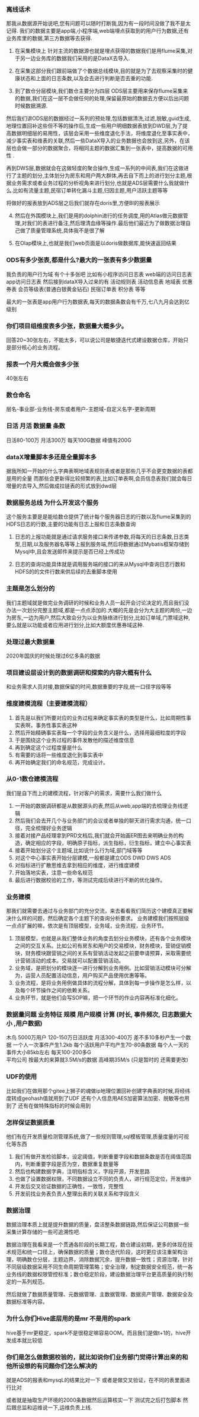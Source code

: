 ### 离线话术
那我从数据源开始说吧,您有问题可以随时打断我,因为有一段时间没做了我不是太记得.
我们的数据主要是app端,小程序端,web端埋点获取到的用户行为数据,还有业务库里的数据,第三方数据等去获得. 

1. 在采集模块上
针对主流的数据源也就是埋点获得的数据我们是用flume采集,对于另一边业务库的数据我们采用的是DataX去导入.

2. 在采集这部分我们跟前端做了个数据总线模块,目的就是为了去观察采集时的健康状态和上面的日志条数,以及会去进行判断是否去重的功能.

3. 到了数仓分层模块,我们数仓主要分为四层
ODS层主要用来保存flume采集来的数据,我们在这一层不会做任何的处理,保留最原始的数据去方便以后出问题时候数据溯源.

然后我们讲ODS层的数据经过一系列的预处理,包括数据清洗,过滤,脱敏,guid生成,地理位置回补这些但不等的操作后,生成一些用户明细数据表放到DWD层,为了提高数据明细层的易用性，该层会采用一些维度退化手法，将维度退化至事实表中，减少事实表和维表的关联,然后一些DataX导入的业务数据也会放到这,另外，在该层也会做一部分的数据聚合，将相同主题的数据汇集到一张表中，提高数据的可用性 .

再到DWS层,数据就会在这做轻度的聚合操作,生成一系列的中间表,我们在这做进行了主题的划分,主体划分为房东和用户两大群体,再去自下而上的进行划分主题,根据业务需求或者业务过程的分析视角来进行划分,也就是ADS层需要什么我就做什么.比如有流量主题,民宿订单转化漏斗主题,归因主题,用户活跃主题等等

将做好的报表放到ADS层之后我们就存在doris里,方便BI的报表展示

4. 然后在外围模块上,我们是用的dolphin进行的任务调度,用的Atlas做元数据管理,对我们的表进行备注,然后理清血缘等操作.最后他们最近为了做数据治理自己做了质量管理系统,具体我不是很了解

5. 在Olap模块上,也就是我们web页面是以doris做数据库,能快速返回结果

### ODS有多少张表,都是什么?最大的一张表有多少数据量
我负责的用户行为域 有个十多张吧 
比如有小程序访问日志表 web端的访问日志表 app访问日志表 
然后接到dataX导入过来的有 
活动规则表 活动信息表 地域表 优惠券表 会员等级表(普通白银黄金钻石)
民宿订单表 积分表  等等 

最大的一张表是app用户行为数据表,每天的数据条数会有千万,七八九月会达到亿级别

### 你们项目组维度表多少张，数据量大概多少。
回答20~30张左右，不能太多，可以说公司是敏捷迭代式建设数据仓库，开始只是部分核心的业务流程。

### 报表一个月大概会做多少张
40张左右

### 数仓命名 
层名-事业部-业务线-房东或者用户-主题域-自定义名字-更新周期

### 日活 月活 数据量 条数 
日活80-100万 月活300万 每天100G数据  峰值有200G

### dataX增量脚本多还是全量脚本多 
据我所知一开始的什么字典表啊地域表规则表或者是那些几乎不会更变数据的表都是用的全量
而那些会更新得比较频繁的表,比如订单表啊,会员信息表我们就会每日增量的去导入,然后做成拉链表的形式放到dwd层


### 数据服务总线   为什么开发这个服务
这个服务主要是是能给数仓提供了统计每个服务器日志的行数以及flume采集到的HDFS日志的行数,主要的功能有日志上报和日志条数查询

1. 日志的上报功能就是通过请求服务接口来传递参数,将每天的日志条数,日志类型,日期,以及服务器名等等上报到服务端,然后将数据通过Mybatis框架存储到Mysql中,且会发送邮件来提示是否已经上传成功

2. 日志的查询功能具体就是调用服务端的接口的来从Mysql中查询日志行数和HDFS的的文件行数来供后续的去重脚本使用


### 主题是怎么划分的
我们主题域就是做完业务调研的时候和业务人员一起开会讨论决定的,而且我们没办法一次划分完整主题域,都是一点点添加的.大概的先是会分为大主题的两份,一边为房东,一边为用户,然后大致会分为以业务脉络进行划分,比如订单域,门票域这种,要么就是以功能或者应用进行划分,比如大额度优惠券域这种.


### 处理过最大数据量
2020年国庆的时候处理过6亿多条的数据


### 项目建设层设计到的数据调研和探索的内容大概有什么
和业务需求人员对接,数据保留的时间,数据重要的字段,统一口径字段等等


### 维度建模流程（主要建模流程）
1. 首先是以我们所要对应的业务过程来确定事实表的类型是什么，比如周期性事实表啊，事务性事实表这种
2. 然后开始精确事实表每一个字段的业务含义是什么，选择用最细粒度的字段
3. 于是围绕这个业务过程的事件发散他的描述维度信息
4. 再到确定这个过程度量是什么
5. 有需要的话将一些维度退化到事实表中
6. 再开始确定我们的命名规范，完成设计。



### 从0-1数仓建模流程
我们是自下而上的建模流程，针对客户的需求，需要什么我们做什么
1. 一开始的数据调研都是从数据源头的表,然后从web,app端的去梳理业务线逻辑
2. 然后我们会去开几个与业务部门的会议或者单独的聊天进行需求沟通，统一口径，完全梳理好业务逻辑
3. 接着对接产品经理拿到PRD文档后,我们就会开始画ER图去来明确业务的构造，确定相应的字段，明确原子指标，派生指标，衍生指标，建立中心事实表
4. 接着开始划分这个主题域,比如说什么行为域,部门域等等
5. 对这个中心事实表开始分层建模,一般都是建立ODS DWD DWS ADS 
6. 对指标进行扩散思维去拿到相应的维度，进行维度建模
7. 开始落地实表，注意一些命名规范
8. 最后进行数据校验的工作，等测试完成后续进行不断的优化操作。


### 业务建模
那我们就需要去通过与业务部门的充分交流，来去看看我们简历这个建模真正要解决什么样的问题，然后确定各个主题下的查询分析要求。
业务建模我们按照层级一点点扩展的嘛，依次是有顶层模型，业务域，业务流程，业务环节。

1. 顶层模型，也就是从我们整体业务的角度去划分业务模块，还有各个业务模块之间的交互关系。比如公司有房东和用户的交易模块，财务模块，营销促销模块，财务模块跟营销之间的关系有营销活动发起之前要申请预算，采取需要统计营销活动的成本。交易就可以配置营销活动。
2. 业务域，是把划分的模块逐一进行分解到业务用例。比如营销活动模块可分解为，运营人员配置活动信息，用户购买产品使用优惠等等。
3. 业务流程，是将业务用例做具体的流程分解，具体到每一步操作是怎么样，以及每个环节操作之间的依赖关系。
4. 业务环节，就是他们会写SOP嘛，把一个环节的作业内容再标准化细化。


###  数据量问题 业务特征 规模 用户规模  计算 (时长, 事件频次, 日志数据大小 ,用户数据)
木鸟 5000万用户  120-150万日活跃度  月活300-400万 
差不多10多秒产生一个数据 
一个人一次事件产生1.2kb
每个活跃用户平均产生70-80条数据 
每个人一天的事件大小85kb左右
每天100-200多G  
平均公司 按最大的来算就3.5M/s的数据
高峰期35M/s 
(只是暂时的 还需要更改)


### UDF的使用 
比如我们在做用那个gitee上狮子的魂做ip地理位置回补创建字典表的时候,将经纬度转成geohash值就用到了UDF
还有个人信息用AES加密算法加密、脱敏等也用到了
还有在做特殊指标的时候会用到



### 怎样保证数据质量
他们有在开发质量检测管理系统,做了一些规则管理,sql模板管理,质量度量的可视化等东西
1. 我们有做开发检验脚本，设定阈值，判断重要字段和数据条数是否在阈值范围内，判断重要字段是否为空，数据重复数量等
2. 然后也构建数据字典，注明指标含义，字段开源，开发思路
3. 也做了设置数据权限，不同数据设立不同的负责人，进行规范定位，开发维护
4. 开发后交叉验证数据的正确性，一致性，完整性
5. 开发前找业务表负责人整理出表的关联关系和字段含义

### 数据治理
数据治理本质上就是提升数据的质量，盘活整条数据链路,然后保证公司数据一些采集计算存储的一些可追溯性吧.

数据治理在我看来是一个贯通各阶段的长期工程，数仓建设初期，更多的体现在技术规范和统一口径上，确保数据的质量；数仓迭代阶段，这时更应该注重架构治理，明确数仓分层，主题边界，消除数据冗余，提升数据一致性；资源治理，针对不同层级数据采用不同生命周期管理策略；安全治理，制定数据安全规范，统一各业务线的数据权限管控标准；数仓稳定阶段，建设数据治理平台更高质量的执行制定的一系列规范。

然后就做了数据质量管理、元数据管理、主数据管理、数据资产管理、数据安全及数据标准等内容。


### 为什么你们Hive底层用的是mr 不是用的spark
hive基于mr更稳定，spark不是很稳定嘛容易OOM。而且我们是做t+1的，hive开发成本就比较低

### 你们是怎么做数据校验的，就比如说你们业务部门觉得计算出来的和他所设想的有问题你们怎么解决的
就是ADS的报表和mysqL的结果比对一下
或者是做交叉验证，在不同的表里面进行比对

或者就是抽取生产环境的2000条数据然后运算核实一下
测试完之后打包脚本 然后跟总监和运维说一下,运维负责上线.